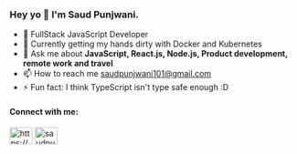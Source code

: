 ### Hey yo 👋 I'm Saud Punjwani.

<ul>
  <li>🔭 FullStack JavaScript Developer</li>
  <li>🌱 Currently getting my hands dirty with Docker and Kubernetes</li>
  <li>💬 Ask me about <strong>JavaScript, React.js, Node.js, Product development, remote work and travel</strong></li>
  <li>📫 How to reach me <a href="mailto:saudpunjwani101@gmail.com">saudpunjwani101@gmail.com</a></li>
  <li>⚡ Fun fact: I think TypeScript isn't type safe enough :D</li>
</ul>

#### Connect with me:

<p align="left" dir="auto">
<a href="https://www.linkedin.com/in/saud-punjwani/" rel="nofollow"><img align="center" src="https://raw.githubusercontent.com/rahuldkjain/github-profile-readme-generator/master/src/images/icons/Social/linked-in-alt.svg" alt="https://www.linkedin.com/in/saud-punjwani-/" height="30" width="40" style="max-width: 100%;"></a>
<a href="https://twitter.com/saudpunjwani101" rel="nofollow"><img align="center" src="https://raw.githubusercontent.com/rahuldkjain/github-profile-readme-generator/master/src/images/icons/Social/twitter.svg" alt="saudpunjwani101" height="30" width="40" style="max-width: 100%;"></a>


<!--
**saudpunjwani101/saudpunjwani101** is a ✨ _special_ ✨ repository because its `README.md` (this file) appears on your GitHub profile.

Here are some ideas to get you started:

- 🔭 I’m currently working on ...
- 🌱 I’m currently learning ...
- 👯 I’m looking to collaborate on ...
- 🤔 I’m looking for help with ...
- 💬 Ask me about ...
- 📫 How to reach me: ...
- 😄 Pronouns: ...
- ⚡ Fun fact: ...
-->
